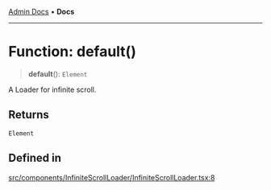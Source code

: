 [Admin Docs](/) • **Docs**

***

# Function: default()

> **default**(): `Element`

A Loader for infinite scroll.

## Returns

`Element`

## Defined in

[src/components/InfiniteScrollLoader/InfiniteScrollLoader.tsx:8](https://github.com/PalisadoesFoundation/talawa-admin/blob/main/src/components/InfiniteScrollLoader/InfiniteScrollLoader.tsx#L8)
